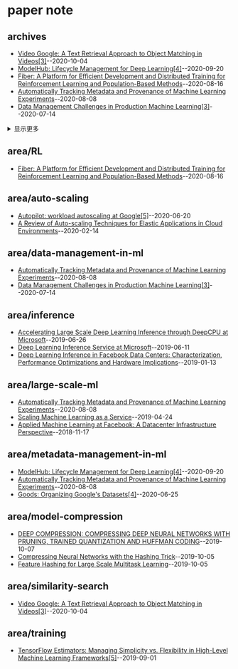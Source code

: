 # paper note
## archives
- [Video Google: A Text Retrieval Approach to Object Matching in Videos[3]](https://github.com/egolearner/paper-note/issues/17)--2020-10-04
- [ModelHub: Lifecycle Management for Deep Learning[4]](https://github.com/egolearner/paper-note/issues/16)--2020-09-20
- [Fiber: A Platform for Efficient Development and Distributed Training for Reinforcement Learning and Population-Based Methods](https://github.com/egolearner/paper-note/issues/15)--2020-08-16
- [Automatically Tracking Metadata and Provenance of Machine Learning Experiments](https://github.com/egolearner/paper-note/issues/14)--2020-08-08
- [Data Management Challenges in Production Machine Learning[3]](https://github.com/egolearner/paper-note/issues/13)--2020-07-14
<details><summary>显示更多</summary>

- [Goods: Organizing Google's Datasets[4]](https://github.com/egolearner/paper-note/issues/12)--2020-06-25
- [Autopilot: workload autoscaling at Google[5]](https://github.com/egolearner/paper-note/issues/11)--2020-06-20
- [A Review of Auto-scaling Techniques for Elastic Applications in Cloud Environments](https://github.com/egolearner/paper-note/issues/10)--2020-02-14
- [DEEP COMPRESSION: COMPRESSING DEEP NEURAL NETWORKS WITH PRUNING, TRAINED QUANTIZATION AND HUFFMAN CODING](https://github.com/egolearner/paper-note/issues/9)--2019-10-07
- [Compressing Neural Networks with the Hashing Trick](https://github.com/egolearner/paper-note/issues/8)--2019-10-05
- [Feature Hashing for Large Scale Multitask Learning](https://github.com/egolearner/paper-note/issues/7)--2019-10-05
- [TensorFlow Estimators: Managing Simplicity vs. Flexibility in High-Level Machine Learning Frameworks[5]](https://github.com/egolearner/paper-note/issues/6)--2019-09-01
- [Accelerating Large Scale Deep Learning Inference through DeepCPU at Microsoft](https://github.com/egolearner/paper-note/issues/5)--2019-06-26
- [Deep Learning Inference Service at Microsoft](https://github.com/egolearner/paper-note/issues/4)--2019-06-11
- [Scaling Machine Learning as a Service](https://github.com/egolearner/paper-note/issues/3)--2019-04-24
- [Deep Learning Inference in Facebook Data Centers: Characterization, Performance Optimizations and Hardware Implications](https://github.com/egolearner/paper-note/issues/2)--2019-01-13
- [Applied Machine Learning at Facebook: A Datacenter Infrastructure Perspective](https://github.com/egolearner/paper-note/issues/1)--2018-11-17
</details>

## area/RL
- [Fiber: A Platform for Efficient Development and Distributed Training for Reinforcement Learning and Population-Based Methods](https://github.com/egolearner/paper-note/issues/15)--2020-08-16
## area/auto-scaling
- [Autopilot: workload autoscaling at Google[5]](https://github.com/egolearner/paper-note/issues/11)--2020-06-20
- [A Review of Auto-scaling Techniques for Elastic Applications in Cloud Environments](https://github.com/egolearner/paper-note/issues/10)--2020-02-14
## area/data-management-in-ml
- [Automatically Tracking Metadata and Provenance of Machine Learning Experiments](https://github.com/egolearner/paper-note/issues/14)--2020-08-08
- [Data Management Challenges in Production Machine Learning[3]](https://github.com/egolearner/paper-note/issues/13)--2020-07-14
## area/inference
- [Accelerating Large Scale Deep Learning Inference through DeepCPU at Microsoft](https://github.com/egolearner/paper-note/issues/5)--2019-06-26
- [Deep Learning Inference Service at Microsoft](https://github.com/egolearner/paper-note/issues/4)--2019-06-11
- [Deep Learning Inference in Facebook Data Centers: Characterization, Performance Optimizations and Hardware Implications](https://github.com/egolearner/paper-note/issues/2)--2019-01-13
## area/large-scale-ml
- [Automatically Tracking Metadata and Provenance of Machine Learning Experiments](https://github.com/egolearner/paper-note/issues/14)--2020-08-08
- [Scaling Machine Learning as a Service](https://github.com/egolearner/paper-note/issues/3)--2019-04-24
- [Applied Machine Learning at Facebook: A Datacenter Infrastructure Perspective](https://github.com/egolearner/paper-note/issues/1)--2018-11-17
## area/metadata-management-in-ml
- [ModelHub: Lifecycle Management for Deep Learning[4]](https://github.com/egolearner/paper-note/issues/16)--2020-09-20
- [Automatically Tracking Metadata and Provenance of Machine Learning Experiments](https://github.com/egolearner/paper-note/issues/14)--2020-08-08
- [Goods: Organizing Google's Datasets[4]](https://github.com/egolearner/paper-note/issues/12)--2020-06-25
## area/model-compression
- [DEEP COMPRESSION: COMPRESSING DEEP NEURAL NETWORKS WITH PRUNING, TRAINED QUANTIZATION AND HUFFMAN CODING](https://github.com/egolearner/paper-note/issues/9)--2019-10-07
- [Compressing Neural Networks with the Hashing Trick](https://github.com/egolearner/paper-note/issues/8)--2019-10-05
- [Feature Hashing for Large Scale Multitask Learning](https://github.com/egolearner/paper-note/issues/7)--2019-10-05
## area/similarity-search
- [Video Google: A Text Retrieval Approach to Object Matching in Videos[3]](https://github.com/egolearner/paper-note/issues/17)--2020-10-04
## area/training
- [TensorFlow Estimators: Managing Simplicity vs. Flexibility in High-Level Machine Learning Frameworks[5]](https://github.com/egolearner/paper-note/issues/6)--2019-09-01
